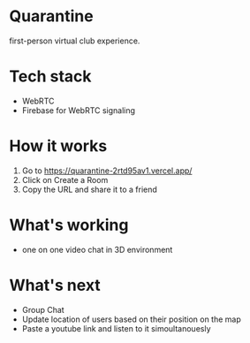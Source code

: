 # Quarantine

first-person virtual club experience.

# Tech stack
* WebRTC
* Firebase for WebRTC signaling


# How it works
1. Go to https://quarantine-2rtd95av1.vercel.app/
2. Click on Create a Room
3. Copy the URL and share it to a friend

# What's working
* one on one video chat in 3D environment

# What's next
* Group Chat
* Update location of users based on their position on the map
* Paste a youtube link and listen to it simoultanouesly 
